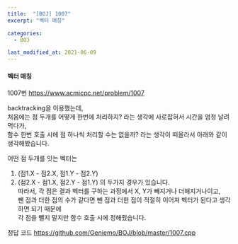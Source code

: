 ```yaml
---
title:  "[BOJ] 1007"
excerpt: "벡터 매칭"

categories:
  - BOJ

last_modified_at: 2021-06-09
---
```


#### 벡터 매칭

1007번 <https://www.acmicpc.net/problem/1007>

backtracking을 이용했는데,<br>
처음에는 점 두개를 어떻게 한번에 처리하지? 라는 생각에 사로잡혀서 시간을 엄청 날려먹다가,<br>
함수 한번 호출 시에 점 하나씩 처리할 수는 없을까? 라는 생각이 떠올라서 아래와 같이 생각해봤습니다.

어떤 점 두개를 잇는 벡터는<br>
1. (점1.X - 점2.X, 점1.Y - 점2.Y)
2. (점2.X - 점1.X, 점2.Y - 점1.Y)
의 두가지 경우가 있습니다.<br>
따라서, 각 점은 결과 벡터를 구하는 과정에서 X, Y가 빼지거나 더해지거나이고,<br>
뺀 점과 더한 점의 수가 같다면 뺀 점과 더한 점이 적절히 이어져 벡터가 된다고 생각하면 되기 때문에<br>
각 점을 뺄지 말지만 함수 호출 시에 정해줬습니다.

정답 코드 <https://github.com/Geniemo/BOJ/blob/master/1007.cpp>